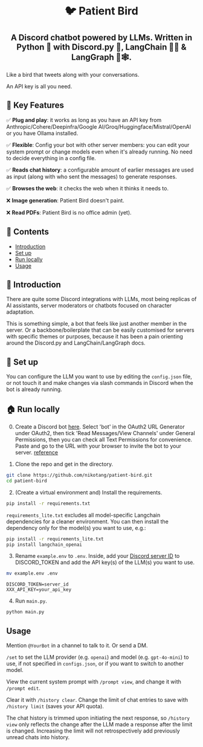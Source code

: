 <h1 align="center">🐦 Patient Bird</h1>

<h2 align="center">A Discord chatbot powered by LLMs. Written in Python 🐍 with Discord.py 🤖, LangChain 🦜🔗 & LangGraph 🦜🕸️.</h2>

Like a bird that tweets along with your conversations.

An API key is all you need.

## 🔑 Key Features

✅ __Plug and play__: it works as long as you have an API key from Anthropic/Cohere/Deepinfra/Google AI/Groq/Huggingface/Mistral/OpenAI or you have Ollama installed.

✅ __Flexible__: Config your bot with other server members: you can edit your system prompt or change models even when it's already running. No need to decide everything in a config file.

✅ __Reads chat history__: a configurable amount of earlier messages are used as input (along with who sent the messages) to generate responses. 

✅ __Browses the web__: it checks the web when it thinks it needs to.

❌ __Image generation__: Patient Bird doesn't paint. 

❌ __Read PDFs__: Patient Bird is no office admin (yet).

## 📖 Contents

 - [Introduction](#Introduction)
 - [Set up](#Set-up)
 - [Run locally](#Run-locally)
 - [Usage](#Usage)

## 🤔 Introduction

There are quite some Discord integrations with LLMs, most being replicas of AI assistants, server moderators or chatbots focused on character adaptation.

This is something simple, a bot that feels like just another member in the server. Or a backbone/boilerplate that can be easily customised for servers with specific themes or purposes, because it has been a pain orienting around the Discord.py and LangChain/LangGraph docs.

## 🔧 Set up

You can configure the LLM you want to use by editing the `config.json` file, or not touch it and make changes via slash commands in Discord when the bot is already running.

## 🏠 Run locally

0. Create a Discord bot [here](https://discord.com/developers/applications). Select 'bot' in the OAuth2 URL Generator under OAuth2, then tick 'Read Messages/View Channels' under General Permissions, then you can check all Text Permissions for convenience. Paste and go to the URL with your browser to invite the bot to your server. [reference](https://www.freecodecamp.org/news/create-a-discord-bot-with-python/)

1. Clone the repo and get in the directory.

```bash
git clone https://github.com/nikotang/patient-bird.git
cd patient-bird
```

2. (Create a virtual environment and) Install the requirements. 

```bash
pip install -r requirements.txt
```

`requirements_lite.txt` excludes all model-specific Langchain dependencies for a cleaner environment. You can then install the dependency only for the model(s) you want to use, e.g.:

```bash
pip install -r requirements_lite.txt
pip install langchain_openai
```

3. Rename `example.env` to `.env`. Inside, add your [Discord server ID](https://www.businessinsider.com/guides/tech/discord-id) to DISCORD_TOKEN and add the API key(s) of the LLM(s) you want to use.

```bash
mv example.env .env
```
```
DISCORD_TOKEN=server_id
XXX_API_KEY=your_api_key
```

4. Run `main.py`.

```bash
python main.py
```

## Usage

Mention `@YourBot` in a channel to talk to it. Or send a DM. 

`/set` to set the LLM provider (e.g. `openai`) and model (e.g. `gpt-4o-mini`) to use, if not specified in `configs.json`, or if you want to switch to another model.

View the current system prompt with `/prompt view`, and change it with `/prompt edit`.

Clear it with `/history clear`. Change the limit of chat entries to save with `/history limit` (saves your API quota). 

The chat history is trimmed upon initiating the next response, so `/history view` only reflects the change after the LLM made a response after the limit is changed. Increasing the limit will not retrospectively add previously unread chats into history.
